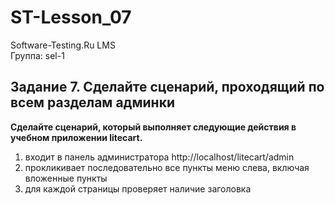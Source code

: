 # ST-Lesson_07

Software-Testing.Ru LMS<br />
Группа: sel-1<br />
<h2>Задание 7. Сделайте сценарий, проходящий по всем разделам админки</h2>

**Сделайте сценарий, который выполняет следующие действия в учебном приложении litecart.**

1. входит в панель администратора http://localhost/litecart/admin
2. прокликивает последовательно все пункты меню слева, включая вложенные пункты
3. для каждой страницы проверяет наличие заголовка
